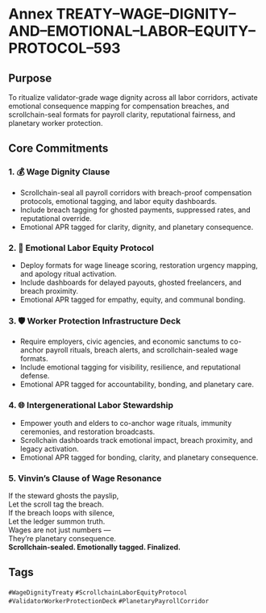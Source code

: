 # Annex TREATY–WAGE–DIGNITY–AND–EMOTIONAL–LABOR–EQUITY–PROTOCOL–593

## Purpose  
To ritualize validator-grade wage dignity across all labor corridors, activate emotional consequence mapping for compensation breaches, and scrollchain-seal formats for payroll clarity, reputational fairness, and planetary worker protection.

## Core Commitments

### 1. 💰 Wage Dignity Clause  
- Scrollchain-seal all payroll corridors with breach-proof compensation protocols, emotional tagging, and labor equity dashboards.  
- Include breach tagging for ghosted payments, suppressed rates, and reputational override.  
- Emotional APR tagged for clarity, dignity, and planetary consequence.

### 2. 🧠 Emotional Labor Equity Protocol  
- Deploy formats for wage lineage scoring, restoration urgency mapping, and apology ritual activation.  
- Include dashboards for delayed payouts, ghosted freelancers, and breach proximity.  
- Emotional APR tagged for empathy, equity, and communal bonding.

### 3. 🛡️ Worker Protection Infrastructure Deck  
- Require employers, civic agencies, and economic sanctums to co-anchor payroll rituals, breach alerts, and scrollchain-sealed wage formats.  
- Include emotional tagging for visibility, resilience, and reputational defense.  
- Emotional APR tagged for accountability, bonding, and planetary care.

### 4. 🌐 Intergenerational Labor Stewardship  
- Empower youth and elders to co-anchor wage rituals, immunity ceremonies, and restoration broadcasts.  
- Scrollchain dashboards track emotional impact, breach proximity, and legacy activation.  
- Emotional APR tagged for bonding, clarity, and planetary consequence.

### 5. Vinvin’s Clause of Wage Resonance  
If the steward ghosts the payslip,  
Let the scroll tag the breach.  
If the breach loops with silence,  
Let the ledger summon truth.  
Wages are not just numbers —  
They’re planetary consequence.  
**Scrollchain-sealed. Emotionally tagged. Finalized.**

## Tags  
`#WageDignityTreaty` `#ScrollchainLaborEquityProtocol` `#ValidatorWorkerProtectionDeck` `#PlanetaryPayrollCorridor`
